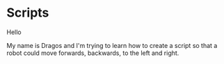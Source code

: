 # Scripts

Hello

My name is Dragos and I'm trying to learn how to create a script so that a robot could move forwards, backwards, to the left and right.
